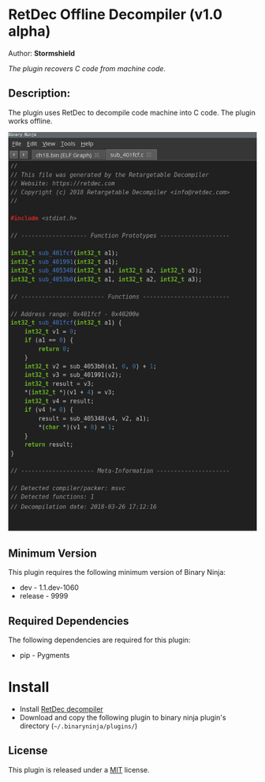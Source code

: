 # RetDec Offline Decompiler (v1.0 alpha)
Author: **Stormshield**

_The plugin recovers C code from machine code._

## Description:

The plugin uses RetDec to decompile code machine into C code. The plugin works offline.

![retdec-offline](retdec-offline.png)

## Minimum Version

This plugin requires the following minimum version of Binary Ninja:

 * dev - 1.1.dev-1060
 * release - 9999

## Required Dependencies

The following dependencies are required for this plugin:

 * pip - Pygments

# Install

 * Install [RetDec decompiler](https://github.com/avast-tl/retdec)
 * Download and copy the following plugin to binary ninja plugin's directory (``~/.binaryninja/plugins/``)

## License

This plugin is released under a [MIT](LICENSE) license.

